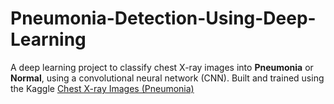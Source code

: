 # Pneumonia-Detection-Using-Deep-Learning
A deep learning project to classify chest X-ray images into **Pneumonia** or **Normal**, using a convolutional neural network (CNN). Built and trained using the Kaggle [Chest X-ray Images (Pneumonia)](https://www.kaggle.com/datasets/paultimothymooney/chest-xray-pneumonia)
